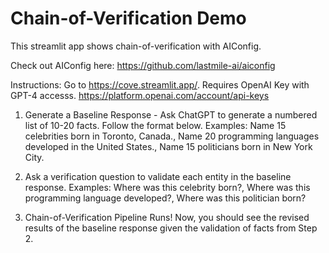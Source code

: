 # Chain-of-Verification Demo

This streamlit app shows chain-of-verification with AIConfig.

Check out AIConfig here: https://github.com/lastmile-ai/aiconfig

Instructions:
Go to https://cove.streamlit.app/.
Requires OpenAI Key with GPT-4 accesss. https://platform.openai.com/account/api-keys 

1. Generate a Baseline Response - Ask ChatGPT to generate a numbered list of 10-20 facts. Follow the format below. Examples: Name 15 celebrities born in Toronto, Canada., Name 20 programming languages developed in the United States., Name 15 politicians born in New York City.

3. Ask a verification question to validate each entity in the baseline response. Examples: Where was this celebrity born?, Where was this programming language developed?, Where was this politician born?

5. Chain-of-Verification Pipeline Runs! Now, you should see the revised results of the baseline response given the validation of facts from Step 2.

